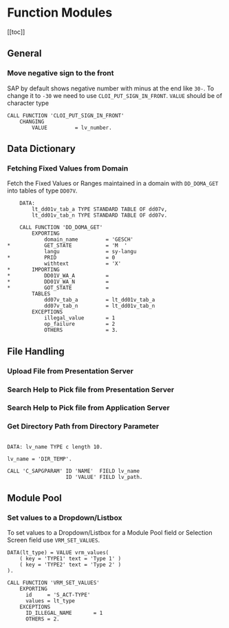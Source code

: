 # Function Modules

[[toc]]

## General

### Move negative sign to the front

SAP by default shows negative number with minus at the end like `30-`. To change
it to `-30` we need to use `CLOI_PUT_SIGN_IN_FRONT`. `VALUE` should be of 
character type

```abap
CALL FUNCTION 'CLOI_PUT_SIGN_IN_FRONT'
    CHANGING
        VALUE         = lv_number.
```

## Data Dictionary

### Fetching Fixed Values from Domain

Fetch the Fixed Values or Ranges maintained in a domain with `DD_DOMA_GET`
into tables of type `DD07V`.

```abap
    DATA:
        lt_dd01v_tab_a TYPE STANDARD TABLE OF dd07v,
        lt_dd01v_tab_n TYPE STANDARD TABLE OF dd07v.

    CALL FUNCTION 'DD_DOMA_GET'
        EXPORTING
            domain_name         = 'GESCH'
*           GET_STATE           = 'M  '
            langu               = sy-langu
*           PRID                = 0
            withtext            = 'X'
*       IMPORTING
*           DD01V_WA_A          =
*           DD01V_WA_N          =
*           GOT_STATE           =
        TABLES
            dd07v_tab_a         = lt_dd01v_tab_a
            dd07v_tab_n         = lt_dd01v_tab_n
        EXCEPTIONS
            illegal_value       = 1
            op_failure          = 2
            OTHERS              = 3.
```

## File Handling

### Upload File from Presentation Server

### Search Help to Pick file from Presentation Server

### Search Help to Pick file from Application Server

### Get Directory Path from Directory Parameter

```abap

DATA: lv_name TYPE c length 10.

lv_name = 'DIR_TEMP'.

CALL 'C_SAPGPARAM' ID 'NAME'  FIELD lv_name
                   ID 'VALUE' FIELD lv_path.

```

## Module Pool

### Set values to a Dropdown/Listbox

To set values to a Dropdown/Listbox for a Module Pool field or Selection
Screen field use `VRM_SET_VALUES`.

```abap
DATA(lt_type) = VALUE vrm_values(
    ( key = 'TYPE1' text = 'Type 1' )
    ( key = 'TYPE2' text = 'Type 2' )
).

CALL FUNCTION 'VRM_SET_VALUES'
    EXPORTING
      id     = 'S_ACT-TYPE'
      values = lt_type
    EXCEPTIONS
      ID_ILLEGAL_NAME       = 1
      OTHERS = 2.
```
